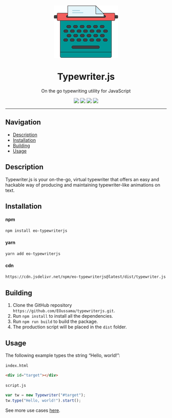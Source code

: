 <p align="center">
    <!-- <a href="http://eoussama.github.io/typewriterjs"> -->
      <img src="assets/typewriter.svg" alt="Logo" width="200px">
      <h1 align="center">Typewriter.js</h1>
    <!-- </a> -->
    <p align="center">On the go typewriting utility for JavaScript</p>
    <p align="center">
        <img src="https://img.shields.io/github/release/EOussama/typewriterjs.svg">
        <img src="https://img.shields.io/github/downloads/EOussama/typewriterjs/latest/total.svg">
        <img src="https://img.shields.io/github/languages/code-size/EOussama/typewriterjs.svg">
        <img src="https://img.shields.io/github/license/EOussama/typewriterjs.svg">
    </p>
</p>

<hr>

## Navigation

- [Description](#description)
- [Installation](#installation)
- [Building](#building)
- [Usage](#usage)

## Description

Typewriter.js is your on-the-go, virtual typewriter that offers an easy and hackable way of producing and maintaining typewriter-like animations on text.

## Installation

#### npm

```bash
npm install eo-typewriterjs
```

#### yarn

```bash
yarn add eo-typewriterjs
```

#### cdn

```bash
https://cdn.jsdelivr.net/npm/eo-typewriterjs@latest/dist/typewriter.js
```

## Building

1. Clone the GitHub repository `https://github.com/EOussama/typewriterjs.git`.
2. Run `npm install` to install all the dependencies.
3. Run `npm run build` to build the package.
4. The production script will be placed in the `dist` folder.

## Usage

The following example types the string “Hello, world!”:

`index.html`

```html
<div id="target"></div>
```

`script.js`

```js
var tw = new Typewriter("#target");
tw.type("Hello, world!").start();
```

See more use cases [here](./docs/).
